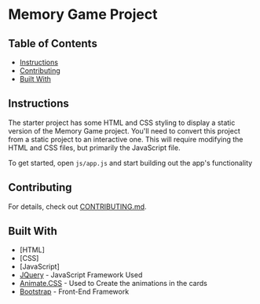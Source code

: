 # Memory Game Project

## Table of Contents

* [Instructions](#instructions)
* [Contributing](#contributing)
* [Built With](#builtwith)

## Instructions

The starter project has some HTML and CSS styling to display a static version of the Memory Game project. You'll need to convert this project from a static project to an interactive one. This will require modifying the HTML and CSS files, but primarily the JavaScript file.

To get started, open `js/app.js` and start building out the app's functionality


## Contributing

For details, check out [CONTRIBUTING.md](CONTRIBUTING.md).

## Built With

* [HTML]
* [CSS]
* [JavaScript]
* [JQuery](http://jquery.com/) - JavaScript Framework Used
* [Animate.CSS](https://daneden.github.io/animate.css/) - Used to Create the animations in the cards
* [Bootstrap](https://getbootstrap.com/) - Front-End Framework
